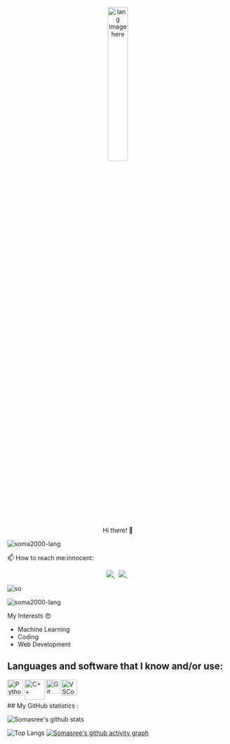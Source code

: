 
<p align="center"><img width="30%" src="https://github.com/alansmathew/alansmathew/raw/master/lang.gif" alt="lang image here" /></p>

<p align="center">  Hi there! 👋 </p>
<p align='center'>

</p>

<p align="left"> <img src="https://komarev.com/ghpvc/?username=soma2000-lang&label=Profile%20views&color=0e75b6&style=flat" alt="soma2000-lang" /> </p>

<p>📫 How to reach me:innocent:</p>

<p align='center'>
 
  <a href="mailto:seckroll16@gmail.com">
  <img src="https://img.shields.io/badge/Gmail-D14836?style=for-the-badge&logo=gmail&logoColor=white">
  </a>&nbsp
  
  <a href="https://www.linkedin.com/mwlite/in/somasree-majumder-3533411aa">
  <img src="https://img.shields.io/badge/LinkedIn-0077B5?style=for-the-badge&logo=linkedin&logoColor=white">
  </a>&nbsp
  

</p>
<!-- <div align="center"> -->
 
<!--  <p align="left"> <img src="https://github-profile-trophy.vercel.app/?username=soma2000-lang&theme=dark" alt="yashikajotwani12"> </p> -->

<p align="left"> <img src="https://github-readme-streak-stats.herokuapp.com/?user=soma2000-lang&theme=dark" alt="so" > </p>

<p align="left"> <img src="https://github-readme-stats.vercel.app/api/top-langs?username=soma2000-lang&show_icons=true&locale=en&layout=compact&theme=dark" alt="soma2000-lang" > </p>

<!-- <p align="left"> <img src="https://github-readme-stats.vercel.app/api?username=soma2000-lang&show_icons=true&locale=en&theme=dark" alt="soma2000-lang" ></p>  -->
  



My Interests :heart_eyes:<br>


- Machine Learning
- Coding
- Web Development

## Languages and software that I know and/or use:

<img align = 'left' alt = 'Python' width='36px' src="https://user-images.githubusercontent.com/55111154/100546857-8ba9c700-3289-11eb-9627-ae469441946b.png"/>

<img align = "left" alt = "C++" width = "46px" src="https://user-images.githubusercontent.com/55111154/100549944-5f4b7600-329c-11eb-8d47-a3d5f47bd248.png" />

<img align="left" alt="Git" width="32px" src= "https://user-images.githubusercontent.com/55111154/100549956-74280980-329c-11eb-8b47-62b3ea97e5ca.png"/>

<img align="left" alt="VSCode" width="36px" src= "https://user-images.githubusercontent.com/55111154/100549504-41304680-3299-11eb-811c-570aae79deba.png"/>

<br/>
<br/>
<br/>
## My GitHub statistics : 

![Somasree's github stats](https://github-readme-stats.vercel.app/api?username=soma2000-lang&count_private=true&show_icons=True&theme=gotham)

![Top Langs](https://github-readme-stats.vercel.app/api/top-langs/?username=soma2000-lang&hide=MATLAB&exclude_repo=dotfiles)
[![Somasree's github activity graph](https://activity-graph.herokuapp.com/graph?username=soma2000-lang&bg_color=000000&color=00FF00&line=FFFF00&point=964B00&area=true&hide_border=false)](https://https://github.com/soma2000-lang?tab=repositories)









<!--
**soma2000-lang/soma2000-lang** is a ✨ _special_ ✨ repository because its `README.md` (this file) appears on your GitHub profile.

Here are some ideas to get you started:

- 🔭 I’m currently working on ...
- 🌱 I’m currently learning ...
- 👯 I’m looking to collaborate on ...
- 🤔 I’m looking for help with ...
- 💬 Ask me about ...
- 📫 How to reach me: ...
- 😄 Pronouns: ...
- ⚡ Fun fact: ...
-->
